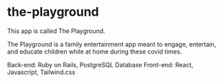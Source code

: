 # the-playground

This app is called The Playground. 

The Playground is a family entertainment app meant to engage, entertain, and educate children while at home during these covid times.

Back-end: Ruby on Rails, PostgreSQL Database
Front-end: React, Javascript, Tailwind.css

